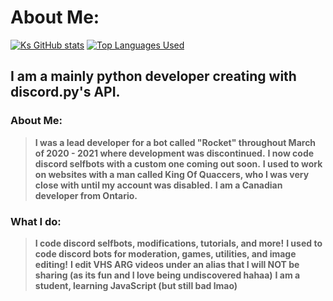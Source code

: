 # About Me:
[![Ks GitHub stats](https://github-readme-stats.vercel.app/api?username=ksIsCute)](https://github.com/anuraghazra/github-readme-stats)
[![Top Languages Used](https://github-readme-stats.vercel.app/api/top-langs/?username=ksIsCute)](https://github.com/anuraghazra/github-readme-stats)
## I am a mainly python developer creating with discord.py's API.
### About Me:
> **I was a lead developer for a bot called "Rocket" throughout March of 2020 - 2021 where development was discontinued.**
> **I now code discord selfbots with a custom one coming out soon.**
> **I used to work on websites with a man called King Of Quaccers, who I was very close with until my account was disabled.**
> **I am a Canadian developer from Ontario.**
### What I do:
> **I code discord selfbots, modifications, tutorials, and more!**
> **I used to code discord bots for moderation, games, utilities, and image editing!**
> **I edit VHS ARG videos under an alias that I will NOT be sharing (as its fun and I love being undiscovered hahaa)**
> **I am a student, learning JavaScript (but still bad lmao)**
